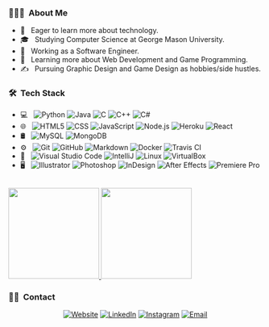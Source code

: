 <h3> 👨🏻‍💻 &nbsp;About Me </h3>

- 🤔 &nbsp; Eager to learn more about technology.
- 🎓 &nbsp; Studying Computer Science at George Mason University.
- 💼 &nbsp; Working as a Software Engineer.
- 🌱 &nbsp; Learning more about Web Development and Game Programming.
- ✍️ &nbsp; Pursuing Graphic Design and Game Design as hobbies/side hustles.

<h3> 🛠 &nbsp;Tech Stack</h3>

<!-- search for icons here https://simpleicons.org/ -->

- 💻 &nbsp;
  ![Python](https://img.shields.io/badge/-Python-333333?style=flat&logo=python)
  ![Java](https://img.shields.io/badge/-Java-333333?style=flat&logo=Java&logoColor=007396)
  ![C](https://img.shields.io/badge/-C-333333?style=flat&logo=C&logoColor=00599C)
  ![C++](https://img.shields.io/badge/-C++-333333?style=flat&logo=C%2B%2B&logoColor=00599C)
  ![C#](https://img.shields.io/badge/-C%23-333333?style=flat&logo=C-sharp)
- 🌐 &nbsp;
  ![HTML5](https://img.shields.io/badge/-HTML5-333333?style=flat&logo=HTML5)
  ![CSS](https://img.shields.io/badge/-CSS-333333?style=flat&logo=CSS3&logoColor=1572B6)
  ![JavaScript](https://img.shields.io/badge/-JavaScript-333333?style=flat&logo=javascript)
  ![Node.js](https://img.shields.io/badge/-Node.js-333333?style=flat&logo=node.js)
  ![Heroku](https://img.shields.io/badge/-Heroku-333333?style=flat&logo=heroku)
  ![React](https://img.shields.io/badge/-React-333333?style=flat&logo=react)
- 🛢 &nbsp;
  ![MySQL](https://img.shields.io/badge/-MySQL-333333?style=flat&logo=mysql)
  ![MongoDB](https://img.shields.io/badge/-MongoDB-333333?style=flat&logo=mongodb)
- ⚙️ &nbsp;
  ![Git](https://img.shields.io/badge/-Git-333333?style=flat&logo=git)
  ![GitHub](https://img.shields.io/badge/-GitHub-333333?style=flat&logo=github)
  ![Markdown](https://img.shields.io/badge/-Markdown-333333?style=flat&logo=markdown)
  ![Docker](https://img.shields.io/badge/-Docker-333333?style=flat&logo=docker)
  ![Travis CI](https://img.shields.io/badge/-Travis%20CI-333333?style=flat&logo=travis-ci)
- 🔧 &nbsp;
  ![Visual Studio Code](https://img.shields.io/badge/-Visual%20Studio%20Code-333333?style=flat&logo=visual-studio-code&logoColor=007ACC)
  ![IntelliJ](https://img.shields.io/badge/-IntelliJ-333333?style=flat&logo=intellij-idea)
  ![Linux](https://img.shields.io/badge/-Linux-333333?style=flat&logo=linux)
  ![VirtualBox](https://img.shields.io/badge/-VirtualBox-333333?style=flat&logo=virtualbox)
- 🖥 &nbsp;
  ![Illustrator](https://img.shields.io/badge/-Illustrator-333333?style=flat&logo=adobe-illustrator)
  ![Photoshop](https://img.shields.io/badge/-Photoshop-333333?style=flat&logo=adobe-photoshop)
  ![InDesign](https://img.shields.io/badge/-InDesign-333333?style=flat&logo=adobe-indesign)
  ![After Effects](https://img.shields.io/badge/-After%20Effects-333333?style=flat&logo=adobe-after-effects)
  ![Premiere Pro](https://img.shields.io/badge/-Premiere%20Pro-333333?style=flat&logo=adobe-premiere-pro)

<br/>

<a href="https://github.com/minhd-vu">
  <img height="180em" src="https://github-readme-stats.vercel.app/api?username=minhd-vu&theme=buefy&show_icons=true" />
  <img height="180em" src="https://github-readme-stats.vercel.app/api/top-langs/?username=minhd-vu&theme=buefy&layout=compact" />
</a>

<br/>

<h3> 🤝🏻 &nbsp;Contact </h3>

<p align="center">
<a href="http://mason.gmu.edu/~mvu21/"><img alt="Website" src="https://img.shields.io/badge/Website-www.mason.gmu.edu/~mvu21-blue?style=flat-square&logo=google-chrome"></a>
<a href="https://www.linkedin.com/in/vudominhd/"><img alt="LinkedIn" src="https://img.shields.io/badge/LinkedIn-Minh%20Vu-blue?style=flat-square&logo=linkedin"></a>
<a href="https://www.instagram.com/minhd_vu/"><img alt="Instagram" src="https://img.shields.io/badge/Instagram-minhd_vu-blue?style=flat-square&logo=instagram"></a>
<a href="mailto:mvu21@gmu.edu"><img alt="Email" src="https://img.shields.io/badge/Email-mvu21@gmu.edu-blue?style=flat-square&logo=gmail"></a>
</p>
